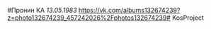 #Пронин КА
*13.05.1983*
https://vk.com/albums132674239?z=photo132674239_457242026%2Fphotos132674239# KosProject
